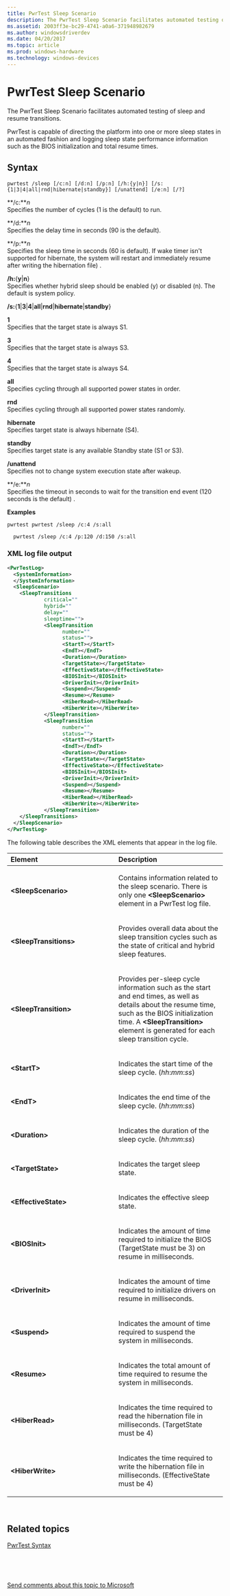 ```yaml
---
title: PwrTest Sleep Scenario
description: The PwrTest Sleep Scenario facilitates automated testing of sleep and resume transitions.
ms.assetid: 2003ff3e-bc29-4741-a0a6-371948982679
ms.author: windowsdriverdev
ms.date: 04/20/2017
ms.topic: article
ms.prod: windows-hardware
ms.technology: windows-devices
---
```


# PwrTest Sleep Scenario


The PwrTest Sleep Scenario facilitates automated testing of sleep and resume transitions.

PwrTest is capable of directing the platform into one or more sleep states in an automated fashion and logging sleep state performance information such as the BIOS initialization and total resume times.

## <span id="Syntax"></span><span id="syntax"></span><span id="SYNTAX"></span>Syntax


```
pwrtest /sleep [/c:n] [/d:n] [/p:n] [/h:{y|n}] [/s:{1|3|4|all|rnd|hibernate|standby}] [/unattend] [/e:n] [/?] 
```

<span id="_c_n"></span><span id="_C_N"></span>**/c:***n*  
Specifies the number of cycles (1 is the default) to run.

<span id="_d_n"></span><span id="_D_N"></span>**/d:***n*  
Specifies the delay time in seconds (90 is the default).

<span id="_p_n"></span><span id="_P_N"></span>**/p:***n*  
Specifies the sleep time in seconds (60 is default). If wake timer isn't supported for hibernate, the system will restart and immediately resume after writing the hibernation file) .

<span id="_h_yn"></span><span id="_H_YN"></span>**/h:**{**y**|**n**}  
Specifies whether hybrid sleep should be enabled (y) or disabled (n). The default is system policy.

<span id="_s_134allrndhibernatestandby"></span><span id="_S_134ALLRNDHIBERNATESTANDBY"></span>**/s:**{**1**|**3**|**4**|**all**|**rnd**|**hibernate**|**standby**}  

<span id="1"></span>**1**  
Specifies that the target state is always S1.

<span id="3"></span>**3**  
Specifies that the target state is always S3.

<span id="4"></span>**4**  
Specifies that the target state is always S4.

<span id="all"></span><span id="ALL"></span>**all**  
Specifies cycling through all supported power states in order.

<span id="rnd"></span><span id="RND"></span>**rnd**  
Specifies cycling through all supported power states randomly.

<span id="hibernate"></span><span id="HIBERNATE"></span>**hibernate**  
Specifies target state is always hibernate (S4).

<span id="standby"></span><span id="STANDBY"></span>**standby**  
Specifies target state is any available Standby state (S1 or S3).

<span id="_unattend____"></span><span id="_UNATTEND____"></span>**/unattend**   
Specifies not to change system execution state after wakeup.

<span id="_e_n"></span><span id="_E_N"></span>**/e:***n*  
Specifies the timeout in seconds to wait for the transition end event (120 seconds is the default) .

**Examples**

```
pwrtest pwrtest /sleep /c:4 /s:all 
```

```
  pwrtest /sleep /c:4 /p:120 /d:150 /s:all
```

### <span id="XML_log_file_output"></span><span id="xml_log_file_output"></span><span id="XML_LOG_FILE_OUTPUT"></span>XML log file output

```XML
<PwrTestLog>
  <SystemInformation>
  </SystemInformation>
  <SleepScenario> 
    <SleepTransitions 
            critical="" 
            hybrid="" 
            delay="" 
            sleeptime=""> 
            <SleepTransition 
                  number="" 
                  status=""> 
                  <StartT></StartT> 
                  <EndT></EndT> 
                  <Duration></Duration> 
                  <TargetState></TargetState> 
                  <EffectiveState></EffectiveState> 
                  <BIOSInit></BIOSInit> 
                  <DriverInit></DriverInit> 
                  <Suspend></Suspend> 
                  <Resume></Resume> 
                  <HiberRead></HiberRead> 
                  <HiberWrite></HiberWrite> 
            </SleepTransition> 
            <SleepTransition 
                  number="" 
                  status=""> 
                  <StartT></StartT> 
                  <EndT></EndT> 
                  <Duration></Duration> 
                  <TargetState></TargetState> 
                  <EffectiveState></EffectiveState> 
                  <BIOSInit></BIOSInit> 
                  <DriverInit></DriverInit> 
                  <Suspend></Suspend> 
                  <Resume></Resume> 
                  <HiberRead></HiberRead> 
                  <HiberWrite></HiberWrite> 
            </SleepTransition> 
    </SleepTransitions> 
  </SleepScenario> 
</PwrTestLog> 

```

The following table describes the XML elements that appear in the log file.

<table>
<colgroup>
<col width="50%" />
<col width="50%" />
</colgroup>
<thead>
<tr class="header">
<th align="left">Element</th>
<th align="left">Description</th>
</tr>
</thead>
<tbody>
<tr class="odd">
<td align="left"><strong>&lt;SleepScenario&gt;</strong></td>
<td align="left"><p>Contains information related to the sleep scenario. There is only one <strong>&lt;SleepScenario&gt;</strong> element in a PwrTest log file.</p></td>
</tr>
<tr class="even">
<td align="left"><strong>&lt;SleepTransitions&gt;</strong></td>
<td align="left"><p>Provides overall data about the sleep transition cycles such as the state of critical and hybrid sleep features.</p></td>
</tr>
<tr class="odd">
<td align="left"><strong>&lt;SleepTransition&gt;</strong></td>
<td align="left"><p>Provides per-sleep cycle information such as the start and end times, as well as details about the resume time, such as the BIOS initialization time. A <strong>&lt;SleepTransition&gt;</strong> element is generated for each sleep transition cycle.</p></td>
</tr>
<tr class="even">
<td align="left"><strong>&lt;StartT&gt;</strong></td>
<td align="left"><p>Indicates the start time of the sleep cycle. (<em>hh</em>:<em>mm</em>:<em>ss</em>)</p></td>
</tr>
<tr class="odd">
<td align="left"><strong>&lt;EndT&gt;</strong></td>
<td align="left"><p>Indicates the end time of the sleep cycle. (<em>hh</em>:<em>mm</em>:<em>ss</em>)</p></td>
</tr>
<tr class="even">
<td align="left"><strong>&lt;Duration&gt;</strong></td>
<td align="left"><p>Indicates the duration of the sleep cycle. (<em>hh</em>:<em>mm</em>:<em>ss</em>)</p></td>
</tr>
<tr class="odd">
<td align="left"><strong>&lt;TargetState&gt;</strong></td>
<td align="left"><p>Indicates the target sleep state.</p></td>
</tr>
<tr class="even">
<td align="left"><strong>&lt;EffectiveState&gt;</strong></td>
<td align="left"><p>Indicates the effective sleep state.</p></td>
</tr>
<tr class="odd">
<td align="left"><strong>&lt;BIOSInit&gt;</strong></td>
<td align="left"><p>Indicates the amount of time required to initialize the BIOS (TargetState must be 3) on resume in milliseconds.</p></td>
</tr>
<tr class="even">
<td align="left"><strong>&lt;DriverInit&gt;</strong></td>
<td align="left"><p>Indicates the amount of time required to initialize drivers on resume in milliseconds.</p></td>
</tr>
<tr class="odd">
<td align="left"><strong>&lt;Suspend&gt;</strong></td>
<td align="left"><p>Indicates the amount of time required to suspend the system in milliseconds.</p></td>
</tr>
<tr class="even">
<td align="left"><strong>&lt;Resume&gt;</strong></td>
<td align="left"><p>Indicates the total amount of time required to resume the system in milliseconds.</p></td>
</tr>
<tr class="odd">
<td align="left"><strong>&lt;HiberRead&gt;</strong></td>
<td align="left"><p>Indicates the time required to read the hibernation file in milliseconds. (TargetState must be 4)</p></td>
</tr>
<tr class="even">
<td align="left"><strong>&lt;HiberWrite&gt;</strong></td>
<td align="left"><p>Indicates the time required to write the hibernation file in milliseconds. (EffectiveState must be 4)</p></td>
</tr>
</tbody>
</table>

 

## <span id="related_topics"></span>Related topics


[PwrTest Syntax](pwrtest-syntax.md)

 

 

[Send comments about this topic to Microsoft](mailto:wsddocfb@microsoft.com?subject=Documentation%20feedback%20[devtest\devtest]:%20PwrTest%20Sleep%20Scenario%20%20RELEASE:%20%2811/17/2016%29&body=%0A%0APRIVACY%20STATEMENT%0A%0AWe%20use%20your%20feedback%20to%20improve%20the%20documentation.%20We%20don't%20use%20your%20email%20address%20for%20any%20other%20purpose,%20and%20we'll%20remove%20your%20email%20address%20from%20our%20system%20after%20the%20issue%20that%20you're%20reporting%20is%20fixed.%20While%20we're%20working%20to%20fix%20this%20issue,%20we%20might%20send%20you%20an%20email%20message%20to%20ask%20for%20more%20info.%20Later,%20we%20might%20also%20send%20you%20an%20email%20message%20to%20let%20you%20know%20that%20we've%20addressed%20your%20feedback.%0A%0AFor%20more%20info%20about%20Microsoft's%20privacy%20policy,%20see%20http://privacy.microsoft.com/default.aspx. "Send comments about this topic to Microsoft")





